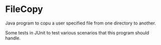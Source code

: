 # FileCopy

Java program to copu a user specified file from one directory to another.

Some tests in JUnit to test various scenarios that this program should handle.
